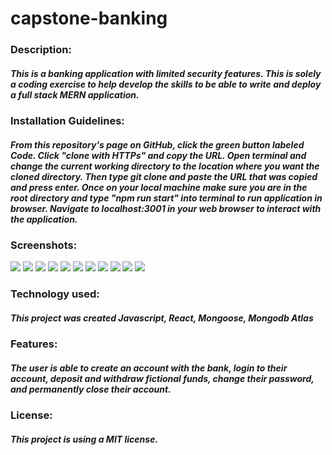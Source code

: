 # capstone-banking

### Description: 
##### This is a banking application with limited security features. This is solely a coding exercise to help develop the skills to be able to write and deploy a full stack MERN application.

### Installation Guidelines: 
##### From this repository's page on GitHub, click the green button labeled Code. Click "clone with HTTPs" and copy the URL. Open terminal and change the current working directory to the location where you want the cloned directory. Then type git clone and paste the URL that was copied and press enter. Once on your local machine make sure you are in the root directory and type "npm run start" into terminal to run application in browser. Navigate to localhost:3001 in your web browser to interact with the application. 

### Screenshots:
<img src="Screen Shot 2021-11-16 at 9.12.15 AM.png">
<img src="Screen Shot 2021-11-16 at 9.12.55 AM.png">
<img src="Screen Shot 2021-11-16 at 9.13.15 AM.png">
<img src="Screen Shot 2021-11-16 at 9.13.27 AM.png">
<img src="Screen Shot 2021-11-16 at 9.13.42 AM.png">
<img src="Screen Shot 2021-11-16 at 9.13.57 AM.png">
<img src="Screen Shot 2021-11-16 at 9.14.33 AM.png">
<img src="Screen Shot 2021-11-16 at 9.14.25 AM.png">
<img src="Screen Shot 2021-11-16 at 9.24.17 AM.png">
<img src="Screen Shot 2021-11-16 at 9.24.31 AM.png">
<img src="Screen Shot 2021-11-16 at 9.14.18 AM.png">

### Technology used:
##### This project was created Javascript, React, Mongoose, Mongodb Atlas

### Features:
##### The user is able to create an account with the bank, login to their account, deposit and withdraw fictional funds, change their password, and permanently close their account.

### License: 
##### This project is using a MIT license. 
